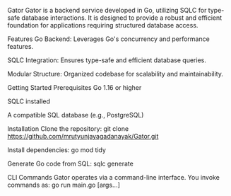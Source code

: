 Gator
Gator is a backend service developed in Go, utilizing SQLC for type-safe database interactions. It is designed to provide a robust and efficient foundation for applications requiring structured database access.

Features
Go Backend: Leverages Go's concurrency and performance features.

SQLC Integration: Ensures type-safe and efficient database queries.

Modular Structure: Organized codebase for scalability and maintainability.

Getting Started
Prerequisites
Go 1.16 or higher

SQLC installed

A compatible SQL database (e.g., PostgreSQL)

Installation
Clone the repository:
git clone https://github.com/mrutyunjayagadanayak/Gator.git

Install dependencies:
go mod tidy

Generate Go code from SQL:
sqlc generate

CLI Commands
Gator operates via a command-line interface. You invoke commands as:
go run main.go <command> [args...]
